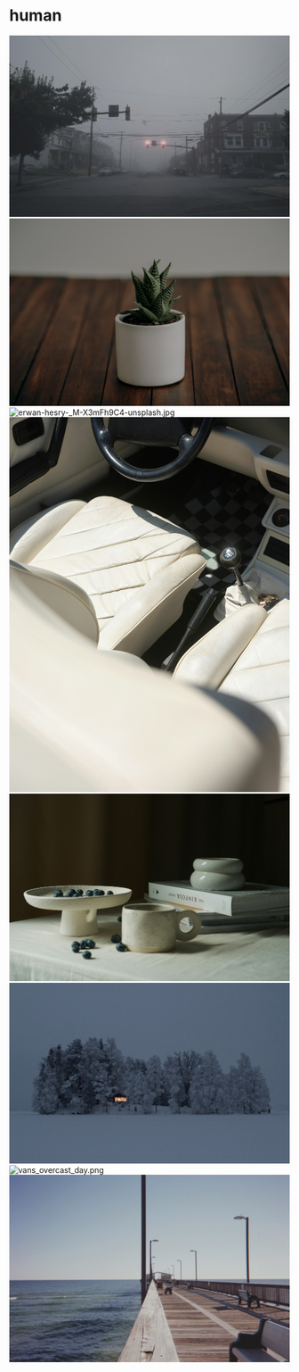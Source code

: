 # human
<img src="008-foggy-town.png" alt="008-foggy-town.png">

<img src="a_small_potted_plant_on_a_wood_surface.jpg" alt="a_small_potted_plant_on_a_wood_surface.jpg">

<img src="erwan-hesry-_M-X3mFh9C4-unsplash.jpg" alt="erwan-hesry-_M-X3mFh9C4-unsplash.jpg">

<img src="joel-timothy-ccQLzupEK10-unsplash.jpg" alt="joel-timothy-ccQLzupEK10-unsplash.jpg">

<img src="mary-skrynnikova-7VPhk7y3yIw-unsplash.jpg" alt="mary-skrynnikova-7VPhk7y3yIw-unsplash.jpg">

<img src="solitude_winter.jpg" alt="solitude_winter.jpg">

<img src="vans_overcast_day.png" alt="vans_overcast_day.png">

<img src="wooden_walkway.jpg" alt="wooden_walkway.jpg">
